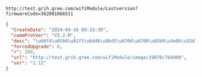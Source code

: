 `http://test.grih.gree.com/wifiModule/Lastversion?firmwareCode=362001066511`

```json
{
  "CreateDate": "2024-04-16 09:33:30",
  "commProtVer": "V3.2.M",
  "desc": "\u66f4\u65b0\u81f3\u6d4b\u8bd5\u670d\u6700\u65b0\u4e0b\u53d1\u7248\u672c8720cf\u4e8c\u671f1.12",
  "forcedUpgrade": 0,
  "r": 200,
  "url": "http://test.grih.gree.com/wifiModule/image/19076/784900",
  "ver": "1.12"
}
```